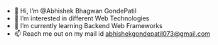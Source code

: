 - 👋 Hi, I’m @Abhishek Bhagwan GondePatil 
- 👀 I’m interested in different Web Technologies
- 🌱 I’m currently learning Backend Web Frameworks
- 📫 Reach me out on my mail id abhishekgondepatil073@gmail.com

<!---
PatilAbhishek11/PatilAbhishek11 is a ✨ special ✨ repository because its `README.md` (this file) appears on your GitHub profile.
You can click the Preview link to take a look at your changes.
--->
